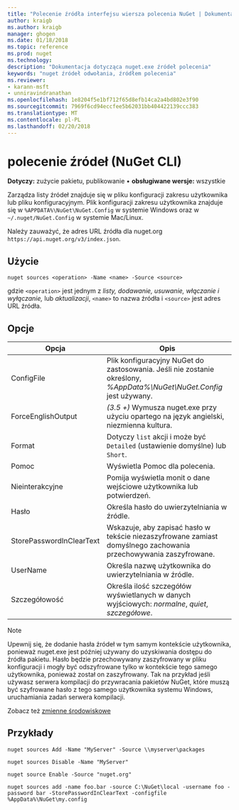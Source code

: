 ```yaml
---
title: "Polecenie źródła interfejsu wiersza polecenia NuGet | Dokumentacja firmy Microsoft"
author: kraigb
ms.author: kraigb
manager: ghogen
ms.date: 01/18/2018
ms.topic: reference
ms.prod: nuget
ms.technology: 
description: "Dokumentacja dotycząca nuget.exe źródeł polecenia"
keywords: "nuget źródeł odwołania, źródłem polecenia"
ms.reviewer:
- karann-msft
- unniravindranathan
ms.openlocfilehash: 1e8204f5e1bf712f65d8efb14ca2a4bd802e3f90
ms.sourcegitcommit: 7969f6cd94eccfee5b62031bb404422139ccc383
ms.translationtype: MT
ms.contentlocale: pl-PL
ms.lasthandoff: 02/20/2018
---
```

# <a name="sources-command-nuget-cli"></a>polecenie źródeł (NuGet CLI)

**Dotyczy:** zużycie pakietu, publikowanie &bullet; **obsługiwane wersje:** wszystkie

Zarządza listy źródeł znajduje się w pliku konfiguracji zakresu użytkownika lub pliku konfiguracyjnym. Plik konfiguracji zakresu użytkownika znajduje się w `%APPDATA%\NuGet\NuGet.Config` w systemie Windows oraz w `~/.nuget/NuGet.Config` w systemie Mac/Linux.


Należy zauważyć, że adres URL źródła dla nuget.org `https://api.nuget.org/v3/index.json`.

## <a name="usage"></a>Użycie

```cli
nuget sources <operation> -Name <name> -Source <source>
```

gdzie `<operation>` jest jednym z *listy, dodawanie, usuwanie, włączanie i wyłączanie,* lub *aktualizacji*, `<name>` to nazwa źródła i `<source>` jest adres URL źródła.

## <a name="options"></a>Opcje

| Opcja | Opis |
| --- | --- |
| ConfigFile | Plik konfiguracyjny NuGet do zastosowania. Jeśli nie zostanie określony, *%AppData%\NuGet\NuGet.Config* jest używany. |
| ForceEnglishOutput | *(3.5 +)* Wymusza nuget.exe przy użyciu opartego na język angielski, niezmienna kultura. |
| Format | Dotyczy `list` akcji i może być `Detailed` (ustawienie domyślne) lub `Short`. |
| Pomoc | Wyświetla Pomoc dla polecenia. |
| Nieinterakcyjne | Pomija wyświetla monit o dane wejściowe użytkownika lub potwierdzeń. |
| Hasło | Określa hasło do uwierzytelniania w źródle. |
| StorePasswordInClearText | Wskazuje, aby zapisać hasło w tekście niezaszyfrowane zamiast domyślnego zachowania przechowywania zaszyfrowane. |
| UserName | Określa nazwę użytkownika do uwierzytelniania w źródle. |
| Szczegółowość | Określa ilość szczegółów wyświetlanych w danych wyjściowych: *normalne*, *quiet*, *szczegółowe*. |

> [!Note]
> Upewnij się, że dodanie hasła źródeł w tym samym kontekście użytkownika, ponieważ nuget.exe jest później używany do uzyskiwania dostępu do źródła pakietu. Hasło będzie przechowywany zaszyfrowany w pliku konfiguracji i mogły być odszyfrowane tylko w kontekście tego samego użytkownika, ponieważ został on zaszyfrowany. Tak na przykład jeśli używasz serwera kompilacji do przywracania pakietów NuGet, które muszą być szyfrowane hasło z tego samego użytkownika systemu Windows, uruchamiania zadań serwera kompilacji.

Zobacz też [zmienne środowiskowe](cli-ref-environment-variables.md)

## <a name="examples"></a>Przykłady

```cli
nuget sources Add -Name "MyServer" -Source \\myserver\packages

nuget sources Disable -Name "MyServer"

nuget source Enable -Source "nuget.org"

nuget sources add -name foo.bar -source C:\NuGet\local -username foo -password bar -StorePasswordInClearText -configfile %AppData%\NuGet\my.config
```
